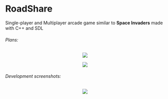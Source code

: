 # RoadShare
Single-player and Multiplayer arcade game similar to **Space Invaders** made with
C++ and SDL

###### Plans:
<p align="center">
  <img src = "http://i.imgur.com/HYkejAl.jpg"/>
</p>

<p align="center">
  <img src = "http://i.imgur.com/aVUsJI2.jpg"/>
</p>

###### Development screenshots:
<p align="center">
  <img src = "http://i.imgur.com/FPclwwy.png"/>
</p>
